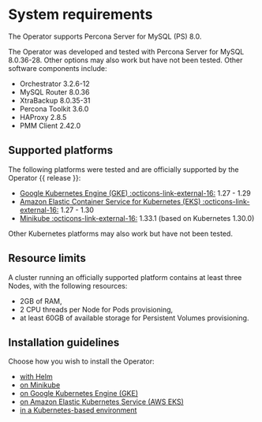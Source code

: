 # System requirements

The Operator supports Percona Server for MySQL (PS) 8.0.

The Operator was developed and tested with Percona Server for MySQL 8.0.36-28.
Other options may also work but have not been tested. Other software components include:

* Orchestrator 3.2.6-12
* MySQL Router 8.0.36
* XtraBackup 8.0.35-31
* Percona Toolkit 3.6.0
* HAProxy 2.8.5
* PMM Client 2.42.0

## Supported platforms

The following platforms were tested and are officially supported by the Operator
{{ release }}:

* [Google Kubernetes Engine (GKE) :octicons-link-external-16:](https://cloud.google.com/kubernetes-engine) 1.27 - 1.29
* [Amazon Elastic Container Service for Kubernetes (EKS) :octicons-link-external-16:](https://aws.amazon.com) 1.27 - 1.30
* [Minikube :octicons-link-external-16:](https://minikube.sigs.k8s.io/docs/) 1.33.1 (based on Kubernetes 1.30.0)

Other Kubernetes platforms may also work but have not been tested.

## Resource limits

A cluster running an officially supported platform contains at least three
Nodes, with the following resources:

* 2GB of RAM,
* 2 CPU threads per Node for Pods provisioning,
* at least 60GB of available storage for Persistent Volumes provisioning.

## Installation guidelines

Choose how you wish to install the Operator:

* [with Helm](helm.md)
* [on Minikube](minikube.md)
* [on Google Kubernetes Engine (GKE)](gke.md)
* [on Amazon Elastic Kubernetes Service (AWS EKS)](eks.md)
* [in a Kubernetes-based environment](kubernetes.md)
